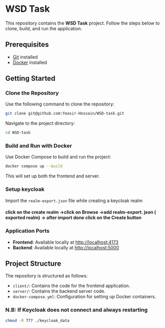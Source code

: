# WSD Task

This repository contains the **WSD Task** project. Follow the steps below to clone, build, and run the application.

## Prerequisites

- [Git](https://git-scm.com/) installed
- [Docker](https://www.docker.com/) installed

## Getting Started

### Clone the Repository

Use the following command to clone the repository:

```bash
git clone git@github.com:Yeasir-Hossain/WSD-task.git
```

Navigate to the project directory:

```bash
cd WSD-task
```

### Build and Run with Docker

Use Docker Compose to build and run the project:

```bash
docker compose up --build
```

This will set up both the frontend and server.

### Setup keycloak

Import the ```realm-export.json``` file while creating a keycloak realm

#### click on the create realm →click on Browse →add realm-export. json ( exported realm) → after import done click on the Create button 

### Application Ports

- **Frontend**: Available locally at [http://localhost:4173](http://localhost:4173)
- **Backend**: Available locally at [http://localhost:5000](http://localhost:5000)

## Project Structure

The repository is structured as follows:

- `client/`: Contains the code for the frontend application.
- `server/`: Contains the backend server code.
- `docker-compose.yml`: Configuration for setting up Docker containers.

### N.B: If Keycloak does not connect and always restarting
```bash
chmod -R 777 ./keycloak_data
```